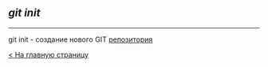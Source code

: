 ## ***git init***
---
git init - создание нового GIT [репозитория](repository.md)

[< На главную страницу](readme.md)